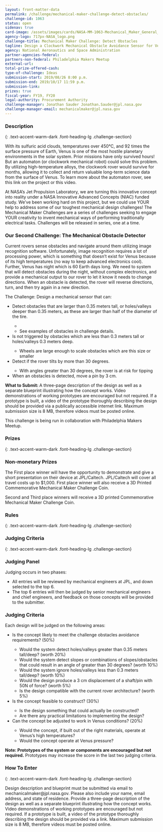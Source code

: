 ```yaml
---
layout: front-matter-data
permalink: /challenge/mechanical-maker-challenge-detect-obstacles/
challenge-id: 1063
status: open
sidenav: true
card-image: /assets/images/cards/NASA-MM-1063-Mechanical_Maker_General_logo.png
agency-logo: 717px-NASA_logo.png
challenge-title: Mechanical Maker Challenge: Detect Obstacles
tagline: Design a Clockwork Mechanical Obstacle Avoidance Sensor for Venus
agency: National Aeronautics and Space Administration
partner-agencies-federal: 
partners-non-federal: Philadelphia Makers Meetup
external-url:
total-prize-offered-cash:
type-of-challenge: Ideas
submission-start: 2019/08/26 8:00 p.m.
submission-end: 2019/10/17 11:59 p.m.
submission-link:  
prizes: true
fiscal-year: FY19, FY20
legal-authority: Procurement Authority
challenge-manager: Jonathan Sauder Jonathan.Sauder@jpl.nasa.gov
challenge-manager-email: mechanicalmaker@jpl.nasa.gov
---
```




<!-- Description start -->
### Description
{: .text-accent-warm-dark .font-heading-lg .challenge-section}

<p>With its sulfuric acid clouds, temperatures over 450°C, and 92 times the surface pressure of Earth, Venus is one of the most hostile planetary environments in the solar system. Prior missions have only survived hours! But an automaton (or clockwork mechanical robot) could solve this problem. By utilizing high-temperature alloys, the clockwork rover would survive for months, allowing it to collect and return valuable long-term science data from the surface of Venus. To learn more about the automaton rover, see this link on the project or this video.</p>
<p>At NASA’s Jet Propulsion Laboratory, we are turning this innovative concept into reality under a NASA Innovative Advanced Concepts (NIAC) funded study. We’ve been working hard on this project, but we could use YOUR help to address some of our toughest mechanical design challenges! The Mechanical Maker Challenges are a series of challenges seeking to engage YOUR creativity to invent mechanical ways of performing traditionally electrical tasks. Challenges will be released in series, one at a time.</p>
<h3>Our Second Challenge: The Mechanical Obstacle Detector</h3>
<p>Current rovers sense obstacles and navigate around them utilizing image recognition software. Unfortunately, image recognition requires a lot of processing power, which is something that doesn’t exist for Venus because of its high temperatures (no way to keep advanced electronics cool). Further, Venus has night which is 60 Earth days long. We need to system that will detect obstacles during the night, without complex electronics, and provide a mechanical output to our rover to let it know it needs to change directions. When an obstacle is detected, the rover will reverse directions, turn, and then try again in a new direction.</p> 
<p>The Challenge: Design a mechanical sensor that can:</p>
<ul>
<li>Detect obstacles that are larger than 0.35 meters tall, or holes/valleys deeper than 0.35 meters, as these are larger than half of the diameter of the tire.</li>
<ul><li><li>See examples of obstacles in challenge details.</li></ul>
<li>Is not triggered by obstacles which are less than 0.3 meters tall or holes/valleys 0.3 meters deep.</li>
<ul>
<li>Wheels are large enough to scale obstacles which are this size or smaller</li></ul>
<li>Detect if the rover tilts by more than 30 degrees.</li>
<ul><li>With angles greater than 30 degrees, the rover is at risk for tipping</li></ul>
<li>When an obstacles is detected, move a pin by 3 cm.</li></ul>
<p><strong>What to Submit: </strong>A three-page description of the design as well as a separate blueprint illustrating how the concept works. Video demonstrations of working prototypes are encouraged but not required. If a prototype is built, a video of the prototype thoroughly describing the design should be provided via a publically accessible internet link. Maximum submission size is 8 MB, therefore videos must be posted online.</p>
<p>This challenge is being run in collaboration with Philadelphia Makers Meetup.</p>


<!-- Prizes start -->
### Prizes
{: .text-accent-warm-dark .font-heading-lg .challenge-section}

<h3>Non-monetary Prizes</h3>
<p>The First place winner will have the opportunity to demonstrate and give a short presentation on their device at JPL/Caltech. JPL/Caltech will cover all travel costs up to $1,000. First place winner will also receive a 3D Printed Commemorative Mechanical Maker Challenge Coin.</p>
<p>Second and Third place winners will receive a 3D printed Commemorative Mechanical Maker Challenge Coin.</p>


<!-- Rules start -->
### Rules 
{: .text-accent-warm-dark .font-heading-lg .challenge-section}


<!-- Judging start -->
### Judging Criteria
{: .text-accent-warm-dark .font-heading-lg .challenge-section}

<h3>Judging Panel</h3>
<p>Judging occurs in two phases:</p>
<ul>
<li>All entries will be reviewed by mechanical engineers at JPL, and down selected to the top 6.</li>
<li>The top 6 entries will then be judged by senior mechanical engineers and chief engineers, and feedback on those concepts will be provided to the submitter. </li>
</ul>
<h3>Judging Criteria</h3>
<p>Each design will be judged on the following areas:</p>
<ul>
<li>Is the concept likely to meet the challenge obstacles avoidance requirements? (50%)</li>
<ul>
<li>Would the system detect holes/valleys greater than 0.35 meters tall/deep? (worth 20%)</li>
<li>Would the system detect slopes or combinations of slopes/obstacles that could result in an angle of greater than 30 degrees? (worth 10%)</li>
<li>Would the system ignore holes/valleys less than 0.3 meters tall/deep? (worth 10%)</li>
<li>Would the design produce a 3 cm displacement of a shaft/pin with 50N of force? (worth 5%)</li>
<li>Is the design compatible with the current rover architecture? (worth 5%)</li>
</ul>
<li>Is the concept feasible to construct? (30%)</li>
<ul>
<li>Is the design something that could actually be constructed?</li>
<li>Are there any practical limitations to implementing the design?</li>
</ul>
<li>Can the concept be adjusted to work in Venus conditions? (20%)</li>
<ul><li>Would the concept, if built out of the right materials, operate at Venus’s high temperatures?</li>
<li>Would the concept operate at Venus pressure?</li>
</ul>
</ul>
<p><strong>Note: Prototypes of the system or components are encouraged but not required.</strong> Prototypes may increase the score in the last two judging criteria.  </p>

<!--  How To Enter start -->
### How To Enter
{: .text-accent-warm-dark .font-heading-lg .challenge-section}

<p>Design description and blueprint must be submitted via email to mechanicalmaker@jpl.nasa.gov. Please also include your name, email address, and state of residence. Provide a three-page description of the design as well as a separate blueprint illustrating how the concept works. Video demonstrations of working prototypes are encouraged but not required. If a prototype is built, a video of the prototype thoroughly describing the design should be provided via a link. Maximum submission size is 8 MB, therefore videos must be posted online.</p>
